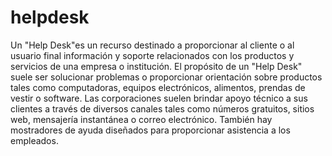 # helpdesk
Un "Help Desk"es un recurso destinado a proporcionar al cliente o al usuario final información y soporte relacionados con los productos y servicios de una empresa o institución. El propósito de un "Help Desk" suele ser solucionar problemas o proporcionar orientación sobre productos tales como computadoras, equipos electrónicos, alimentos, prendas de vestir o software. Las corporaciones suelen brindar apoyo técnico a sus clientes a través de diversos canales tales como números gratuitos, sitios web, mensajería instantánea o correo electrónico. También hay mostradores de ayuda diseñados para proporcionar asistencia a los empleados.
